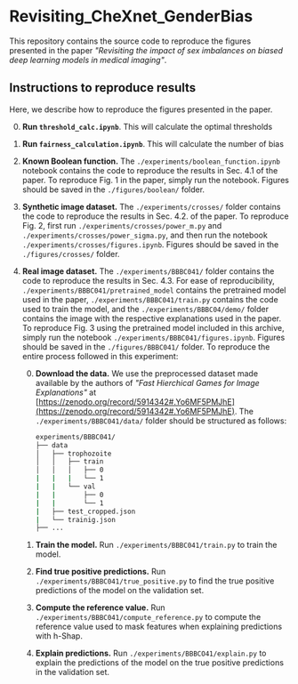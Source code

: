 # Revisiting_CheXnet_GenderBias

This repository contains the source code to reproduce the figures presented in the paper _"Revisiting the impact of sex imbalances on biased deep learning models in medical imaging"_.

## Instructions to reproduce results

Here, we describe how to reproduce the figures presented in the paper.

0. **Run `threshold_calc.ipynb`**. This will calculate the optimal thresholds

1. **Run `fairness_calculation.ipynb`**. This will calculate the number of bias

2. **Known Boolean function.** The `./experiments/boolean_function.ipynb` notebook contains the code to reproduce the results in Sec. 4.1 of the paper. To reproduce Fig. 1 in the paper, simply run the notebook. Figures should be saved in the `./figures/boolean/` folder.

3. **Synthetic image dataset.** The `./experiments/crosses/` folder contains the code to reproduce the results in Sec. 4.2. of the paper. To reproduce Fig. 2, first run `./experiments/crosses/power_m.py` and `./experiments/crosses/power_sigma.py`, and then run the notebook `./experiments/crosses/figures.ipynb`. Figures should be saved in the `./figures/crosses/` folder.

4. **Real image dataset.** The `./experiments/BBBC041/` folder contains the code to reproduce the results in Sec. 4.3. For ease of reproducibility, `./experiments/BBBC041/pretrained_model` contains the pretrained model used in the paper, `./experiments/BBBC041/train.py` contains the code used to train the model, and the `./experiments/BBBC04/demo/` folder contains the image with the respective explanations used in the paper. To reproduce Fig. 3 using the pretrained model included in this archive, simply run the notebook `./experiments/BBBC041/figures.ipynb`. Figures should be saved in the `./figures/BBBC041/` folder. To reproduce the entire process followed in this experiment:

    0. **Download the data.** We use the preprocessed dataset made available by the authors of _"Fast Hierchical Games for Image Explanations"_ at [https://zenodo.org/record/5914342#.Yo6MF5PMJhE](https://zenodo.org/record/5914342#.Yo6MF5PMJhE). The `./experiments/BBBC041/data/` folder should be structured as follows:

        ```bash
        experiments/BBBC041/
        ├── data
        │   ├── trophozoite
        │   │   ├── train
        │   │   │   ├── 0
        |   |   |   └── 1
        |   |   └── val
        |   |       ├── 0
        |   |       └── 1
        |   ├── test_cropped.json
        |   └── trainig.json
        ├── ...
        ```
    
    1. **Train the model.** Run `./experiments/BBBC041/train.py` to train the model.

    2. **Find true positive predictions.** Run `./experiments/BBBC041/true_positive.py` to find the true positive predictions of the model on the validation set.

    3. **Compute the reference value.** Run `./experiments/BBBC041/compute_reference.py` to compute the reference value used to mask features when explaining predictions with h-Shap.

    4. **Explain predictions.** Run `./experiments/BBBCO41/explain.py` to explain the predictions of the model on the true positive predictions in the validation set.
